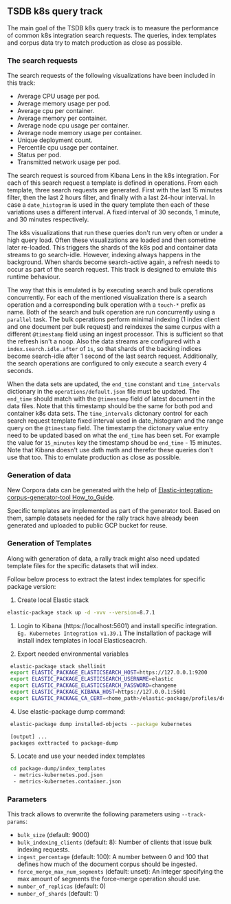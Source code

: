## TSDB k8s query track

The main goal of the TSDB k8s query track is to measure the performance of common k8s integration search requests.
The queries, index templates and corpus data try to match production as close as possible.

### The search requests

The search requests of the following visualizations have been included in this track:
* Average CPU usage per pod.
* Average memory usage per pod.
* Average cpu per container.
* Average memory per container.
* Average node cpu usage per container.
* Average node memory usage per container.
* Unique deployment count.
* Percentile cpu usage per container.
* Status per pod.
* Transmitted network usage per pod.

The search request is sourced from Kibana Lens in the k8s integration. For each of this search request a template is defined in operations.
From each template, three search requests are generated. First with the last 15 minutes filter, then the last 2 hours filter, and finally with a last 24-hour interval. In case a `date_histogram` is used in the query template then each of these variations uses a different interval. A fixed interval of 30 seconds, 1 minute, and 30 minutes respectively.

The k8s visualizations that run these queries don't run very often or under a high query load.
Often these visualizations are loaded and then sometime later re-loaded. This triggers the shards of the k8s pod and container data streams to go search-idle. However, indexing always happens in the background. When shards become search-active again, a refresh needs to occur as part of the search request. This track is designed to emulate this runtime behaviour.

The way that this is emulated is by executing search and bulk operations concurrently. For each of the mentioned visualization there is a search operation and a corresponding bulk operation with a `touch-*` prefix as name. Both of the search and bulk operation are run concurrently using a `parallel` task. The bulk operations perform minimal indexing (1 index client and one document per bulk request) and reindexes the same curpus with a different `@timestamp` field using an ingest processor. This is sufficient so that the refresh isn't a noop. Also the data streams are configured with a `index.search.idle.after` of `1s`, so that shards of the backing indices become search-idle after 1 second of the last search request. Additionally, the search operations are configured to only execute a search every 4 seconds.

When the data sets are updated, the `end_time` constant and `time_intervals` dictionary in the `operations/default.json` file must be updated.
The `end_time` should match with the `@timestamp` field of latest document in the data files. Note that this timestamp should be the same for both pod and container k8s data sets.
The `time_intervals` dictonary control for each search request template fixed interval used in date_histogram and the range query on the `@timestamp` field.
The timestamp the dictonary value entry need to be updated based on what the `end_time` has been set. For example the value for `15_minutes` key the timestamp shoud be `end_time` - 15 minutes. Note that Kibana doesn't use dath math and therefor these queries don't use that too. This to emulate production as close as possible.

### Generation of data

New Corpora data can be generated with the help of [Elastic-integration-corpus-generator-tool How_to_Guide](https://github.com/elastic/observability-dev/blob/main/docs/infraobs/cloudnative-monitoring/dev-docs/elastic-generator-tool-with-rally.md).

Specific templates are implemented as part of the generator tool. Based on them, sample datasets needed for the rally track have already been generated and uploaded to public GCP bucket for reuse.

### Generation of Templates

Along with generation of data, a rally track might also need updated template files for the specific datasets that will index.

Follow below process to extract the latest index templates for specific package version:

1. Create local Elastic stack

```bash
elastic-package stack up -d -vvv --version=8.7.1
```

1. Login to Kibana (https://localhost:5601) and install specific integration. `Eg. Kubernetes Integration v1.39.1`
   The installation of package will install index templates in local Elasticseacrch.

2. Export needed environmental variables

```bash
 elastic-package stack shellinit
 export ELASTIC_PACKAGE_ELASTICSEARCH_HOST=https://127.0.0.1:9200
 export ELASTIC_PACKAGE_ELASTICSEARCH_USERNAME=elastic
 export ELASTIC_PACKAGE_ELASTICSEARCH_PASSWORD=changeme
 export ELASTIC_PACKAGE_KIBANA_HOST=https://127.0.0.1:5601
 export ELASTIC_PACKAGE_CA_CERT=<home_path>/elastic-package/profiles/default/certs/ca-cert.pem
 ```

 4. Use elastic-package dump command:

```bash
 elastic-package dump installed-objects --package kubernetes

 [output] ...
 packages exttracted to package-dump
 ```

5. Locate and use your needed index templates

```bash
 cd package-dump/index_templates
  - metrics-kubernetes.pod.json
  - metrics-kubernetes.container.json 
```

### Parameters

This track allows to overwrite the following parameters using `--track-params`:

* `bulk_size` (default: 9000)
* `bulk_indexing_clients` (default: 8): Number of clients that issue bulk indexing requests.
* `ingest_percentage` (default: 100): A number between 0 and 100 that defines how much of the document corpus should be ingested.
* `force_merge_max_num_segments` (default: unset): An integer specifying the max amount of segments the force-merge operation should use.
* `number_of_replicas` (default: 0)
* `number_of_shards` (default: 1)